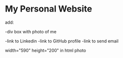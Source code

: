 # My Personal Website

add:

-div box with photo of me

-link to Linkedin
-link to GitHub profile
-link to send email

width="590"
height="200" in html photo
